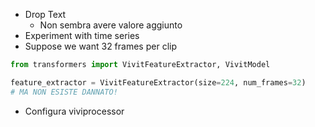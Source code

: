 - Drop Text
    - Non sembra avere valore aggiunto
- Experiment with time series
- Suppose we want 32 frames per clip
```py
from transformers import VivitFeatureExtractor, VivitModel

feature_extractor = VivitFeatureExtractor(size=224, num_frames=32)
# MA NON ESISTE DANNATO!
```
- Configura viviprocessor
